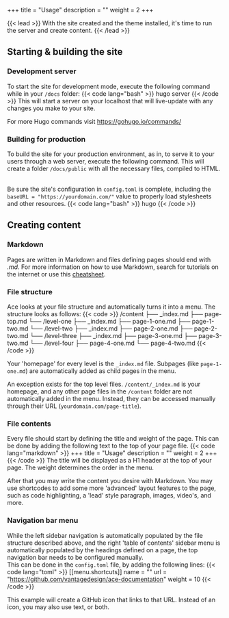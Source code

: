 +++
title = "Usage"
description = ""
weight = 2
+++

{{< lead >}}
With the site created and the theme installed, it's time to run the server and create content.
{{< /lead >}}

## Starting & building the site
### Development server
To start the site for development mode, execute the following command while in your <code>/docs</code> folder:
{{< code lang="bash" >}}
hugo server
{{< /code >}}
This will start a server on your localhost that will live-update with any changes you make to your site.

For more Hugo commands visit <a href="https://gohugo.io/commands/" target="_blank">https://gohugo.io/commands/</a>

### Building for production
To build the site for your production environment, as in, to serve it to your users through a web server, execute the following command. This will create a folder <code>/docs/public</code> with all the necessary files, compiled to HTML.

<br>Be sure the site's configuration in <code>config.toml</code> is complete, including the <code>baseURL = "https:&#47;&#47;yourdomain.com/"</code> value to properly load stylesheets and other resources.
{{< code lang="bash" >}}
hugo
{{< /code >}}


## Creating content
### Markdown
Pages are written in Markdown and files defining pages should end with *.md*. For more information on how to use Markdown, search for tutorials on the internet or use this <a href="https://github.com/adam-p/markdown-here/wiki/Markdown-Cheatsheet" target="_blank">cheatsheet</a>.

### File structure
Ace looks at your file structure and automatically turns it into a menu.
The structure looks as follows:
{{< code >}}
/content
├── _index.md
├── page-top.md
└── /level-one
    ├── _index.md
    ├── page-1-one.md
    ├── page-1-two.md
    └── /level-two
        ├── _index.md
        ├── page-2-one.md
        ├── page-2-two.md
        └── /level-three
            ├── _index.md
            ├── page-3-one.md
            ├── page-3-two.md
            └── /level-four
                ├── page-4-one.md
                └── page-4-two.md
{{< /code >}}

Your 'homepage' for every level is the <code>_index.md</code> file. Subpages (like <code>page-1-one.md</code>) are automatically added as child pages in the menu.

An exception exists for the top level files. <code>/content/_index.md</code> is your homepage, and any other page files in the <code>/content</code> folder are not automatically added in the menu. Instead, they can be accessed manually through their URL (<code>yourdomain.com/page-title</code>).

### File contents
Every file should start by defining the title and weight of the page. This can be done by adding the following text to the top of your page file.
{{< code lang="markdown" >}}
+++
title = "Usage"
description = ""
weight = 2
+++
{{< /code >}}
The title will be displayed as a H1 header at the top of your page. The weight determines the order in the menu.

After that you may write the content you desire with Markdown. You may use shortcodes to add some more 'advanced' layout features to the page, such as code highlighting, a 'lead' style paragraph, images, video's, and more.

### Navigation bar menu
While the left sidebar navigation is automatically populated by the file structure described above, and the right 'table of contents' sidebar menu is automatically populated by the headings defined on a page, the top navigation bar needs to be configured manually.
<br>
This can be done in the <code>config.toml</code> file, by adding the following lines:
{{< code lang="toml" >}}
[[menu.shortcuts]]
name = "<i class='fab fa-github'></i>"
url = "https://github.com/vantagedesign/ace-documentation"
weight = 10
{{< /code >}}

This example will create a GitHub icon that links to that URL. Instead of an icon, you may also use text, or both.

